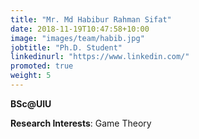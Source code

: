 ```yaml
---
title: "Mr. Md Habibur Rahman Sifat"
date: 2018-11-19T10:47:58+10:00
image: "images/team/habib.jpg"
jobtitle: "Ph.D. Student"
linkedinurl: "https://www.linkedin.com/"
promoted: true
weight: 5
---
```

**BSc@UIU**

**Research Interests**: Game Theory